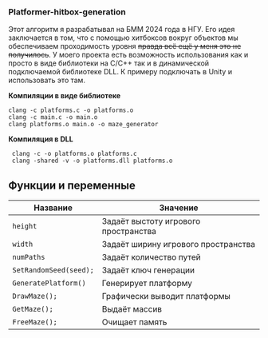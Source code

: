 ### Platformer-hitbox-generation
Этот алгоритм я разрабатывал на БММ 2024 года в НГУ.
Его идея заключается в том, что с помощью хитбоксов вокруг объектов мы обеспечиваем проходимость уровня ~~правда всё ещё у меня это не получилось~~.
У моего проекта есть возможность использования как и просто в виде библиотеки на C/C++ так и в динамической подключаемой библиотеке DLL. 
К примеру подключать в Unity и использовать это там.

__**Компиляции в виде библиотеке**__
```
clang -c platforms.c -o platforms.o
clang -c main.c -o main.o
clang platforms.o main.o -o maze_generator
```

__**Компиляция в DLL**__
```
 clang -c -o platforms.o platforms.c
 clang -shared -v -o platforms.dll platforms.o
```

## Функции и переменные
| Название | Значение |
| --- | --- |
| `height` | Задаёт выстоту игрового пространства |
| `width` | Задаёт ширину игрового пространства |
| `numPaths` | Задаёт количество путей |
| `SetRandomSeed(seed);` | Задаёт ключ генерации |
| `GeneratePlatform()` | Генерирует платформу |
| `DrawMaze();` | Графически выводит платформы |
| `GetMaze();` | Выдаёт массив |
| `FreeMaze();` | Очищает память |
